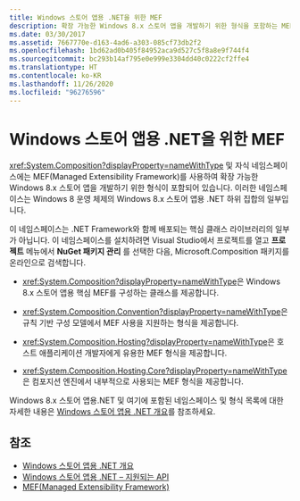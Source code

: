 ```yaml
---
title: Windows 스토어 앱용 .NET을 위한 MEF
description: 확장 가능한 Windows 8.x 스토어 앱을 개발하기 위한 형식을 포함하는 MEF(Managed Extensibility Framework) 네임스페이스에 대해 알아봅니다.
ms.date: 03/30/2017
ms.assetid: 7667770e-d163-4ad6-a303-085cf73db2f2
ms.openlocfilehash: 1bd62ad0b405f84952aca9d527c5f8a8e9f744f4
ms.sourcegitcommit: bc293b14af795e0e999e3304dd40c0222cf2ffe4
ms.translationtype: HT
ms.contentlocale: ko-KR
ms.lasthandoff: 11/26/2020
ms.locfileid: "96276596"
---
```

# <a name="mef-for-net-for-windows-store-apps"></a>Windows 스토어 앱용 .NET을 위한 MEF

<xref:System.Composition?displayProperty=nameWithType> 및 자식 네임스페이스에는 MEF(Managed Extensibility Framework)를 사용하여 확장 가능한 Windows 8.x 스토어 앱을 개발하기 위한 형식이 포함되어 있습니다. 이러한 네임스페이스는 Windows 8 운영 체제의 Windows 8.x 스토어 앱용 .NET 하위 집합의 일부입니다.  
  
 이 네임스페이스는 .NET Framework와 함께 배포되는 핵심 클래스 라이브러리의 일부가 아닙니다. 이 네임스페이스를 설치하려면 Visual Studio에서 프로젝트를 열고 **프로젝트** 메뉴에서 **NuGet 패키지 관리** 를 선택한 다음, Microsoft.Composition 패키지를 온라인으로 검색합니다.  
  
- <xref:System.Composition?displayProperty=nameWithType>은 Windows 8.x 스토어 앱용 핵심 MEF를 구성하는 클래스를 제공합니다.  
  
- <xref:System.Composition.Convention?displayProperty=nameWithType>은 규칙 기반 구성 모델에서 MEF 사용을 지원하는 형식을 제공합니다.  
  
- <xref:System.Composition.Hosting?displayProperty=nameWithType>은 호스트 애플리케이션 개발자에게 유용한 MEF 형식을 제공합니다.  
  
- <xref:System.Composition.Hosting.Core?displayProperty=nameWithType>은 컴포지션 엔진에서 내부적으로 사용되는 MEF 형식을 제공합니다.  
  
 Windows 8.x 스토어 앱용.NET 및 여기에 포함된 네임스페이스 및 형식 목록에 대한 자세한 내용은 [Windows 스토어 앱용 .NET 개요](/previous-versions/br230302(v=vs.110))를 참조하세요.
  
## <a name="see-also"></a>참조

- [Windows 스토어 앱용 .NET 개요](/previous-versions/br230302(v=vs.110))
- [Windows 스토어 앱용 .NET – 지원되는 API](/previous-versions/br230232(v=vs.110))
- [MEF(Managed Extensibility Framework)](index.md)
